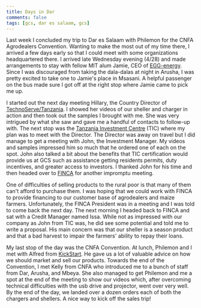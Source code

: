 ```yaml
---
title: Days in Dar
comments: false
tags: [gcs, dar es salaam, gcs]
---
```

Last week I concluded my trip to Dar es Salaam with Philemon for the CNFA Agrodealers Convention. Wanting to make the most out of my time there, I arrived a few days early so that I could meet with some organizations headquartered there. I arrived late Wednesday evening (4/28) and made arrangements to stay with fellow MIT alum Jamie, CEO of [EGG-energy](http://egg-energy.com). <!-- more --> Since I was discouraged from taking the dala-dalas at night in Arusha, I was pretty excited to take one to Jamie's place in Msasani. A helpful passenger on the bus made sure I got off at the right stop where Jamie came to pick me up.

I started out the next day meeting Hillary, the Country Director of [TechnoServe/Tanzania](http://www.technoserve.org/work-impact/locations/tanzania.html). I showed her videos of our sheller and charger in action and then took out the samples I brought with me. She was very intrigued by what she saw and gave me a handful of contacts to follow-up with. The next stop was the [Tanzania Investment Centre](http://www.tic.co.tz/) (TIC) where my plan was to meet with the Director. The Director was away on travel but I did manage to get a meeting with John, the Investment Manager. My videos and samples impressed him so much that he ordered one of each on the spot. John also talked a bit about the benefits that TIC certification would provide us at GCS such as assistance getting residents permits, duty incentives, and greater access to investors. I thanked John for his time and then headed over to [FINCA](http://www.finca.org/) for another impromptu meeting.

One of difficulties of selling products to the rural poor is that many of them can't afford to purchase them. I was hoping that we could work with FINCA to provide financing to our customer base of agrodealers and maize farmers. Unfortunately, the FINCA President was in a meeting and I was told to come back the next day. The next morning I headed back to FINCA and sat with a Credit Manager named Issa. While not as impressed with our company as John from TIC was, he did see some potential and told me to write a proposal. His main concern was that our sheller is a season product and that a bad harvest to impair the farmers' ability to repay their loans.

My last stop of the day was the CNFA Convention. At lunch, Philemon and I met with Alfred from [KickStart](http://www.kickstart.org). He gave us a lot of valuable advice on how we should market and sell our products. Towards the end of the Convention, I met Kelly from CNFA who introduced me to a bunch of staff from Dar, Arusha, and Mbeya. She also managed to get Philemon and me a spot at the end of the meeting to show our videos which, after overcoming technical difficulties with the usb drive and projector, went over very well. By the end of the day, we landed over a dozen orders each of both the chargers and shellers. A nice way to kick off the sales trip!
